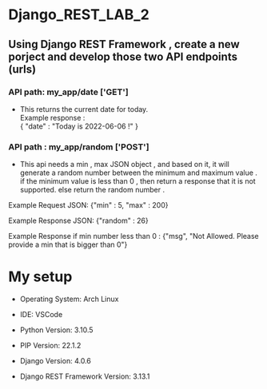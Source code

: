 # Django_REST_LAB_2

## Using Django REST Framework , create a new porject and develop those two API endpoints (urls)

### API path: my_app/date ['GET']

- This returns the current date for today.  
  Example response :  
   { "date" : "Today is 2022-06-06 !" }

### API path : my_app/random ['POST']

- This api needs a min , max JSON object , and based on it, it will generate a random number between the minimum and maximum value . if the minimum value is less than 0 , then return a response that it is not supported. else return the random number .

Example Request JSON:
{"min" : 5, "max" : 200}

Example Response JSON:
{"random" : 26}

Example Response if min number less than 0 :
{"msg", "Not Allowed. Please provide a min that is bigger than 0"}

# My setup

- Operating System: Arch Linux

- IDE: VSCode

- Python Version: 3.10.5

- PIP Version: 22.1.2

- Django Version: 4.0.6

- Django REST Framework Version: 3.13.1
